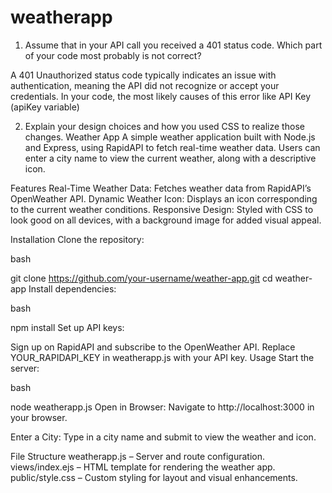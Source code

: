 # weatherapp
1. Assume that in your API call you received a 401 status code. Which part of your code most probably is not correct?

A 401 Unauthorized status code typically indicates an issue with authentication, meaning the API did not recognize or accept your credentials. In your code, the most likely causes of this error like API Key (apiKey variable)


2. Explain your design choices and how you used CSS to realize those changes.
Weather App
A simple weather application built with Node.js and Express, using RapidAPI to fetch real-time weather data. Users can enter a city name to view the current weather, along with a descriptive icon.

Features
Real-Time Weather Data: Fetches weather data from RapidAPI’s OpenWeather API.
Dynamic Weather Icon: Displays an icon corresponding to the current weather conditions.
Responsive Design: Styled with CSS to look good on all devices, with a background image for added visual appeal.

Installation
Clone the repository:

bash

git clone https://github.com/your-username/weather-app.git
cd weather-app
Install dependencies:

bash

npm install
Set up API keys:

Sign up on RapidAPI and subscribe to the OpenWeather API.
Replace YOUR_RAPIDAPI_KEY in weatherapp.js with your API key.
Usage
Start the server:

bash

node weatherapp.js
Open in Browser: Navigate to http://localhost:3000 in your browser.

Enter a City: Type in a city name and submit to view the weather and icon.

File Structure
weatherapp.js – Server and route configuration.
views/index.ejs – HTML template for rendering the weather app.
public/style.css – Custom styling for layout and visual enhancements.
